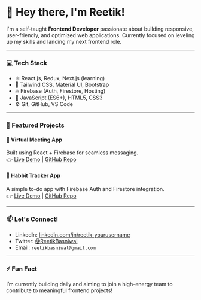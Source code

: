 # 👋 Hey there, I'm Reetik!

I'm a self-taught **Frontend Developer** passionate about building responsive, user-friendly, and optimized web applications. Currently focused on leveling up my skills and landing my next frontend role.

---

### 💻 Tech Stack
- ⚛️ React.js, Redux, Next.js (learning)
- 🎨 Tailwind CSS, Material UI, Bootstrap
- 🔥 Firebase (Auth, Firestore, Hosting)
- 🧠 JavaScript (ES6+), HTML5, CSS3
- ⚙️ Git, GitHub, VS Code

---

### 🚀 Featured Projects

#### 🔹 Virtual Meeting App  
Built using React + Firebase for seamless messaging.  
👉 [Live Demo](https://vmeeting.netlify.app/) | [GitHub Repo](https://github.com/ReetikBasniwal/virtual-meet)

#### 🔹 Habbit Tracker App  
A simple to-do app with Firebase Auth and Firestore integration.  
👉 [Live Demo](https://habbittrackerreact.netlify.app/) | [GitHub Repo](https://github.com/ReetikBasniwal/habbitTracker-react)

---

### 📫 Let's Connect!
- LinkedIn: [linkedin.com/in/reetik-yourusername](https://www.linkedin.com/in/reetik-basniwal-156801121/)
- Twitter: [@ReetikBasniwal](https://x.com/ReetikBasniwal)
- Email: `reetikbasniwal@gmail.com`

---

### ⚡ Fun Fact
I’m currently building daily and aiming to join a high-energy team to contribute to meaningful frontend projects!
